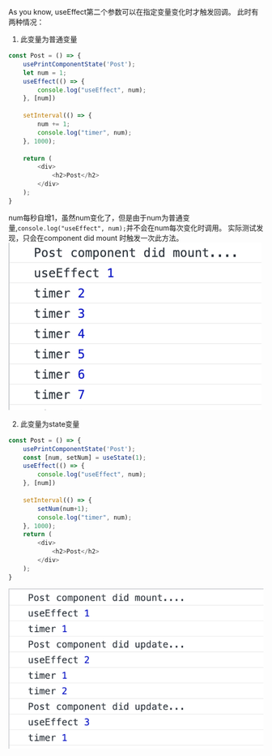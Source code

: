 As you know, useEffect第二个参数可以在指定变量变化时才触发回调。
此时有两种情况：
1. 此变量为普通变量

```js
const Post = () => {
    usePrintComponentState('Post');
    let num = 1;
    useEffect(() => {
        console.log("useEffect", num);
    }, [num])

    setInterval(() => {
        num += 1;
        console.log("timer", num);
    }, 1000);

    return (
        <div>
            <h2>Post</h2>
        </div>
    );
}
```
num每秒自增1，虽然num变化了，但是由于num为普通变量,`console.log("useEffect", num);`并不会在num每次变化时调用。
实际测试发现，只会在component did mount 时触发一次此方法。
![](2021-07-03-11-11-03.png)

2. 此变量为state变量

```js
const Post = () => {
    usePrintComponentState('Post');
    const [num, setNum] = useState(1);
    useEffect(() => {
        console.log("useEffect", num);
    }, [num])

    setInterval(() => {
        setNum(num+1);
        console.log("timer", num);
    }, 1000);
    return (
        <div>
            <h2>Post</h2>
        </div>
    );
}

```
![](2021-07-03-11-13-21.png)